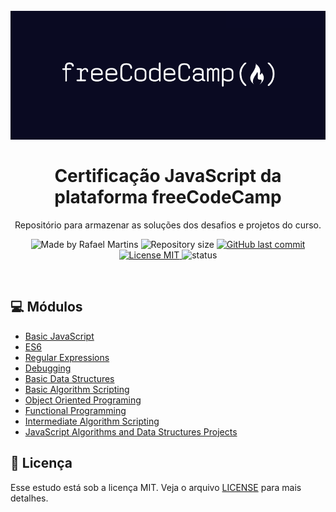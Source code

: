<h1 align="center">
<br>
  <img src="freeCodeCamp-logo.png" alt="freeCodeCamp" >
<br>
<br>
Certificação JavaScript da plataforma freeCodeCamp
</h1>

<p align="center">Repositório para armazenar as soluções dos desafios e projetos do curso.</p>

<p align="center">
  <img src="https://img.shields.io/badge/made%20by-Rafael%20Martins-0a0a22?style=flat-square" alt="Made by Rafael Martins">
  <img alt="Repository size" src="https://img.shields.io/github/repo-size/martins-rafael/freeCodeCamp-JavaScript-Algorithms-and-Data-Structures-Certification?color=0a0a22&style=flat-square">
  <a href="https://github.com/martins-rafael/freeCodeCamp-JavaScript-Algorithms-and-Data-Structures-Certification/commits/master">
    <img alt="GitHub last commit" src="https://img.shields.io/github/last-commit/martins-rafael/freeCodeCamp-JavaScript-Algorithms-and-Data-Structures-Certification?color=0a0a22&style=flat-square">
  </a>
  <a href="https://opensource.org/licenses/MIT">
    <img src="https://img.shields.io/badge/License-MIT-0a0a22?style=flat-square" alt="License MIT">
  </a>
  <img src="https://img.shields.io/badge/status-IN%20PROGRESS-0a0a22?style=flat-square" alt="status">
</p>

<br>

## :computer: Módulos
- [Basic JavaScript](01-basic-javascript)
- [ES6](02-es6)
- [Regular Expressions](03-regular-expressions)
- [Debugging](04-debugging)
- [Basic Data Structures](05-basic-data-structures)
- [Basic Algorithm Scripting](06-basic-algorithm-scripting)
- [Object Oriented Programing](07-object-oriented-programing)
- [Functional Programming](08-functional-programming)
- [Intermediate Algorithm Scripting](09-intermediate-algorithm-scripting)
- [JavaScript Algorithms and Data Structures Projects](10-javaScript-algorithms-and-data-structures-projects)

## :memo: Licença

Esse estudo está sob a licença MIT. Veja o arquivo [LICENSE](/LICENSE) para mais detalhes.
